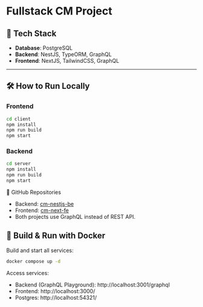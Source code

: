 # Fullstack CM Project

## 🚀 Tech Stack

-   **Database**: PostgreSQL
-   **Backend**: NestJS, TypeORM, GraphQL
-   **Frontend**: NextJS, TailwindCSS, GraphQL

---

## 🛠 How to Run Locally

### Frontend

```bash
cd client
npm install
npm run build
npm start
```

### Backend

```bash
cd server
npm install
npm run build
npm start
```

📂 GitHub Repositories

-   Backend: [cm-nestjs-be](https://github.com/giahuyday/cm-nestjs-be)
-   Frontend: [cm-next-fe](https://github.com/giahuyday/cm-next-fe)
-   Both projects use GraphQL instead of REST API.

## 🐳 Build & Run with Docker

Build and start all services:

```bash
docker compose up -d
```

Access services:

-   Backend (GraphQL Playground): http://localhost:3001/graphql
-   Frontend: http://localhost:3000/
-   Postgres: http://localhost:54321/
